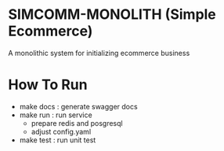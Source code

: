 # SIMCOMM-MONOLITH (Simple Ecommerce)
A monolithic system for initializing ecommerce business

# How To Run
- make docs : generate swagger docs
- make run : run service
  - prepare redis and posgresql
  - adjust config.yaml
- make test : run unit test